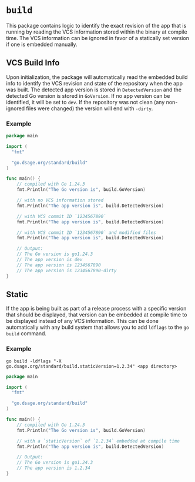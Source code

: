 # `build`
This package contains logic to identify the exact revision of the app that is running by reading the VCS information
stored within the binary at compile time. The VCS information can be ignored in favor of a statically set version if one
is embedded manually.

## VCS Build Info
Upon initialization, the package will automatically read the embedded build info to identify the VCS revision and state
of the repository when the app was built. The detected app version is stored in `DetectedVersion` and the detected Go
version is stored in `GoVersion`. If no app version can be identified, it will be set to `dev`. If the repository was
not clean (any non-ignored files were changed) the version will end with `-dirty`.

### Example
```go
package main

import (
  "fmt"

  "go.dsage.org/standard/build"
)

func main() {
	// compiled with Go 1.24.3
	fmt.Println("The Go version is", build.GoVersion)

	// with no VCS information stored
	fmt.Println("The app version is", build.DetectedVersion)

	// with VCS commit ID `1234567890`
	fmt.Println("The app version is", build.DetectedVersion)

	// with VCS commit ID `1234567890` and modified files
	fmt.Println("The app version is", build.DetectedVersion)

	// Output:
	// The Go version is go1.24.3
	// The app version is dev
	// The app version is 1234567890
	// The app version is 1234567890-dirty
}
```

## Static
If the app is being built as part of a release process with a specific version that should be displayed, that version
can be embedded at compile time to be displayed instead of any VCS information. This can be done automatically with any
build system that allows you to add `ldflags` to the `go build` command.

### Example
```shell
go build -ldflags "-X go.dsage.org/standard/build.staticVersion=1.2.34" <app directory>
```
```go
package main

import (
  "fmt"

  "go.dsage.org/standard/build"
)

func main() {
	// compiled with Go 1.24.3
	fmt.Println("The Go version is", build.GoVersion)

	// with a `staticVersion` of `1.2.34` embedded at compile time
	fmt.Println("The app version is", build.DetectedVersion)

	// Output:
	// The Go version is go1.24.3
	// The app version is 1.2.34
}
```
